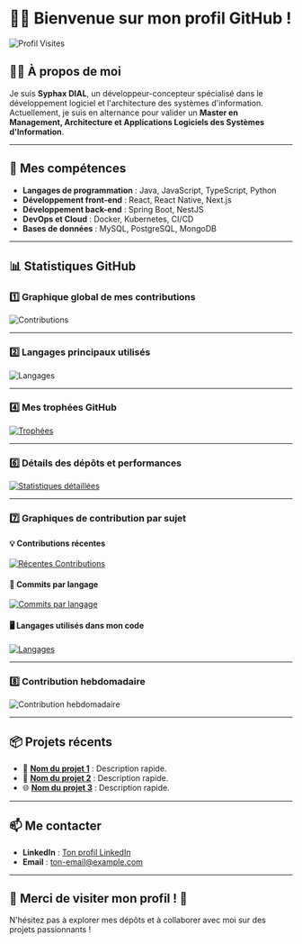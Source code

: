 # 👨‍💻 Bienvenue sur mon profil GitHub !

![Profil Visites](https://komarev.com/ghpvc/?username=ton-nom-utilisateur&style=flat-square&color=blue)

## 🧑‍💻 À propos de moi

Je suis **Syphax DIAL**, un développeur-concepteur spécialisé dans le développement logiciel et l'architecture des systèmes d'information.  
Actuellement, je suis en alternance pour valider un **Master en Management, Architecture et Applications Logiciels des Systèmes d'Information**.  

---

## 🚀 Mes compétences
- **Langages de programmation** : Java, JavaScript, TypeScript, Python  
- **Développement front-end** : React, React Native, Next.js  
- **Développement back-end** : Spring Boot, NestJS  
- **DevOps et Cloud** : Docker, Kubernetes, CI/CD  
- **Bases de données** : MySQL, PostgreSQL, MongoDB  

---

## 📊 Statistiques GitHub

### 1️⃣ **Graphique global de mes contributions**
![Contributions](https://github-readme-stats.vercel.app/api?username=dialsyp&show_icons=true&count_private=true&theme=radical)

---

### 2️⃣ **Langages principaux utilisés**
![Langages](https://github-readme-stats.vercel.app/api/top-langs/?username=dialsyp&layout=compact&theme=radical&langs_count=10)

---


### 4️⃣ **Mes trophées GitHub**
[![Trophées](https://github-profile-trophy.vercel.app/?username=dialsyp&theme=onedark)](https://github.com/ton-nom-utilisateur)

---


### 6️⃣ **Détails des dépôts et performances**
[![Statistiques détaillées](https://github-profile-summary-cards.vercel.app/api/cards/profile-details?username=dialsyp&theme=radical)](https://github.com/dialsyp)

---

### 7️⃣ **Graphiques de contribution par sujet**
#### 💡 Contributions récentes
[![Récentes Contributions](https://github-profile-summary-cards.vercel.app/api/cards/recent-activity?username=dialsyp&theme=radical)](https://github.com/dialsyp)

#### 🔧 Commits par langage
[![Commits par langage](https://github-profile-summary-cards.vercel.app/api/cards/repos-per-language?username=dialsyp&theme=radical)](https://github.com/dialsyp)

#### 🖥️ Langages utilisés dans mon code
[![Langages](https://github-profile-summary-cards.vercel.app/api/cards/most-commit-language?username=dialsyp&theme=radical)](https://github.com/dialsyp)

---

### 8️⃣ **Contribution hebdomadaire**
![Contribution hebdomadaire](https://github-contributor-stats.vercel.app/api?username=dialsyp&theme=radical)

---

## 📦 Projets récents
- 🚀 **[Nom du projet 1](https://github.com/ton-nom-utilisateur/projet-1)** : Description rapide.  
- 📱 **[Nom du projet 2](https://github.com/ton-nom-utilisateur/projet-2)** : Description rapide.  
- 🌐 **[Nom du projet 3](https://github.com/ton-nom-utilisateur/projet-3)** : Description rapide.  

---

## 📫 Me contacter
- **LinkedIn** : [Ton profil LinkedIn](https://www.linkedin.com/in/ton-lien-linkedin)  
- **Email** : [ton-email@example.com](mailto:ton-email@example.com)  

---

## 🌟 Merci de visiter mon profil ! 🌟
N'hésitez pas à explorer mes dépôts et à collaborer avec moi sur des projets passionnants !
